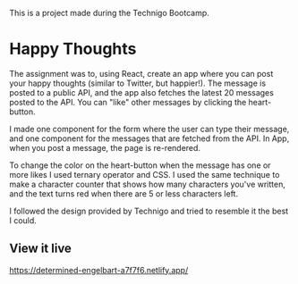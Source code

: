This is a project made during the Technigo Bootcamp.

# Happy Thoughts
The assignment was to, using React, create an app where you can post your happy thoughts (similar to Twitter, but happier!). The message is posted to a public API, and the app also fetches the latest 20 messages posted to the API. You can "like" other messages by clicking the heart-button.

I made one component for the form where the user can type their message, and one component for the messages that are fetched from the API. In App, when you post a message, the page is re-rendered.  

To change the color on the heart-button when the message has one or more likes I used ternary operator and CSS. I used the same technique to make a character counter that shows how many characters you've written, and the text turns red when there are 5 or less characters left. 

I followed the design provided by Technigo and tried to resemble it the best I could. 

## View it live
https://determined-engelbart-a7f7f6.netlify.app/
